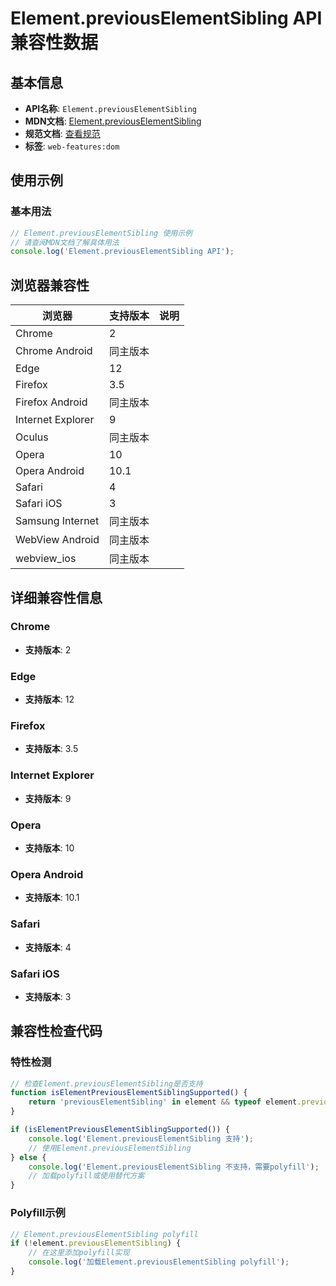 # Element.previousElementSibling API 兼容性数据

## 基本信息

- **API名称**: `Element.previousElementSibling`
- **MDN文档**: [Element.previousElementSibling](https://developer.mozilla.org/docs/Web/API/Element/previousElementSibling)
- **规范文档**: [查看规范](https://dom.spec.whatwg.org/#ref-for-dom-nondocumenttypechildnode-previouselementsibling②)
- **标签**: `web-features:dom`

## 使用示例

### 基本用法

```javascript
// Element.previousElementSibling 使用示例
// 请查阅MDN文档了解具体用法
console.log('Element.previousElementSibling API');
```

## 浏览器兼容性

| 浏览器 | 支持版本 | 说明 |
|--------|----------|------|
| Chrome | 2 |  |
| Chrome Android | 同主版本 |  |
| Edge | 12 |  |
| Firefox | 3.5 |  |
| Firefox Android | 同主版本 |  |
| Internet Explorer | 9 |  |
| Oculus | 同主版本 |  |
| Opera | 10 |  |
| Opera Android | 10.1 |  |
| Safari | 4 |  |
| Safari iOS | 3 |  |
| Samsung Internet | 同主版本 |  |
| WebView Android | 同主版本 |  |
| webview_ios | 同主版本 |  |

## 详细兼容性信息

### Chrome

- **支持版本**: 2

### Edge

- **支持版本**: 12

### Firefox

- **支持版本**: 3.5

### Internet Explorer

- **支持版本**: 9

### Opera

- **支持版本**: 10

### Opera Android

- **支持版本**: 10.1

### Safari

- **支持版本**: 4

### Safari iOS

- **支持版本**: 3

## 兼容性检查代码

### 特性检测

```javascript
// 检查Element.previousElementSibling是否支持
function isElementPreviousElementSiblingSupported() {
    return 'previousElementSibling' in element && typeof element.previousElementSibling === 'function';
}

if (isElementPreviousElementSiblingSupported()) {
    console.log('Element.previousElementSibling 支持');
    // 使用Element.previousElementSibling
} else {
    console.log('Element.previousElementSibling 不支持，需要polyfill');
    // 加载polyfill或使用替代方案
}
```

### Polyfill示例

```javascript
// Element.previousElementSibling polyfill
if (!element.previousElementSibling) {
    // 在这里添加polyfill实现
    console.log('加载Element.previousElementSibling polyfill');
}
```


